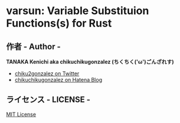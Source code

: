 varsun: Variable Substituion Functions(s) for Rust
==================================================

作者 - Author -
---------------

**TANAKA Kenichi aka chikuchikugonzalez (ちくちく('ω')ごんざれす)**

- [chiku2gonzalez on Twitter](https://twitter.com/chiku2gonzalez)
- [chikuchikugonzalez on Hatena Blog](http://chiku2gonzalez.hatenablog.com/)

ライセンス - LICENSE -
----------------------
[MIT License](http://chiku2gonzalez.bitbucket.org/license/MITv2016.txt)
